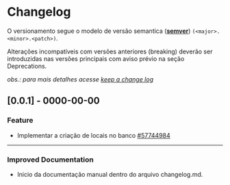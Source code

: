 # Changelog


O versionamento segue o modelo de versão semantica (**[semver](https://semver.org/lang/pt-BR/)**) `(<major>.<minor>.<patch>)`.

Alterações incompatíveis com versões anteriores (breaking) deverão ser introduzidas nas versões principais com aviso prévio na seção Deprecations.

*obs.: para mais detalhes acesse [keep a change log](https://keepachangelog.com/en/1.0.0/)*

## [0.0.1] - 0000-00-00

### Feature

- Implementar a criação de locais no banco [#57744984](https://github.com/orgs/VoyOfficial/projects/1/views/1?pane=issue&itemId=57744984)

---


### Improved Documentation
- Inicio da documentação manual dentro do arquivo changelog.md.